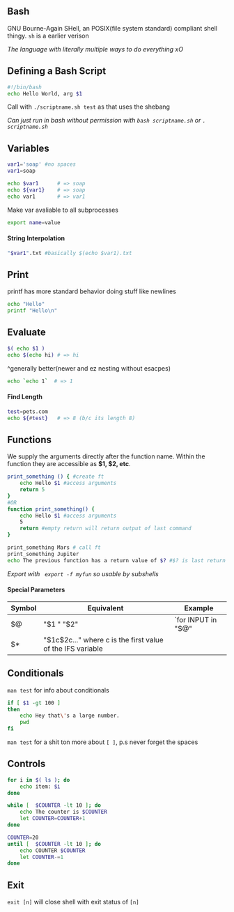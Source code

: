 ## Bash

GNU Bourne-Again SHell, an POSIX(file system standard) compliant shell thingy. `sh` is a earlier verison 

*The language with literally multiple ways to do everything xO*

## Defining a Bash Script

```bash
#!/bin/bash
echo Hello World, arg $1
```

Call with `./scriptname.sh test` as that uses the shebang

*Can just run in bash without permission with `bash scriptname.sh` or `. scriptname.sh`*

## Variables

```bash
var1='soap' #no spaces
var1=soap

echo $var1 		# => soap
echo ${var1}	# => soap
echo var1 		# => var1
```

Make var avaliable to all subprocesses

```bash
export name=value 
```

#### String Interpolation

```bash
"$var1".txt #basically $(echo $var1).txt
```

## Print

printf has more standard behavior doing stuff like newlines

```bash
echo "Hello"
printf "Hello\n"
```

## Evaluate

```bash
$( echo $1 ) 
echo $(echo hi) # => hi
```

^generally better(newer and ez nesting without esacpes\)

```bash
echo `echo 1`  # => 1
```

#### Find Length

```bash
test=pets.com
echo ${#test} 	# => 8 (b/c its length 8)
```

## Functions

We supply the arguments directly after the function name. Within the function they are accessible as **$1, $2, etc**. 

```bash
print_something () { #create ft
    echo Hello $1 #access arguments
    return 5
}
#OR
function print_something() {
    echo Hello $1 #access arguments
    5
    return #empty return will return output of last command 
}

print_something Mars # call ft
print_something Jupiter
echo The previous function has a return value of $? #$? is last return value 
```

*Export with ` export -f myfun` so usable by subshells*

#### Special Parameters

| Symbol | Equivalent                                                   | Example            |
| ------ | ------------------------------------------------------------ | ------------------ |
| $@     | "\$1 " "\$2"                                                 | `for INPUT in "$@" |
| $*     | "\$1c\$2c..." where c is the first value of the IFS variable |                    |

## Conditionals

`man test` for info about conditionals

```bash
if [ $1 -gt 100 ]
then
    echo Hey that\'s a large number.
    pwd
fi
```

`man test` for a shit ton more about `[ ]`, p.s never forget the spaces

## Controls

```bash
for i in $( ls ); do
	echo item: $i
done

while [  $COUNTER -lt 10 ]; do
    echo The counter is $COUNTER
    let COUNTER=COUNTER+1 
done

COUNTER=20
until [  $COUNTER -lt 10 ]; do
    echo COUNTER $COUNTER
    let COUNTER-=1
done
```

## Exit

`exit [n]` will close shell with exit status of `[n]`